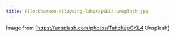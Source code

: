```yaml
---
title: File:Khamkeo-vilaysing-TahzKepGKL4-unsplash.jpg
---
```


Image from [https://unsplash.com/photos/TahzKepGKL4 Unsplash]